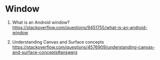  # Window
 
 1. What is an Android window? <br>
 https://stackoverflow.com/questions/9451755/what-is-an-android-window
 
 
 2. Understanding Canvas and Surface concepts <br>
 https://stackoverflow.com/questions/4576909/understanding-canvas-and-surface-concepts#answers